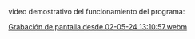 video demostrativo del funcionamiento del programa:


[Grabación de pantalla desde 02-05-24 13:10:57.webm](https://github.com/k4rlit0s13/virtualWallet/assets/156240698/d420626f-172c-48e0-8fb2-807ca3d60f9e)
